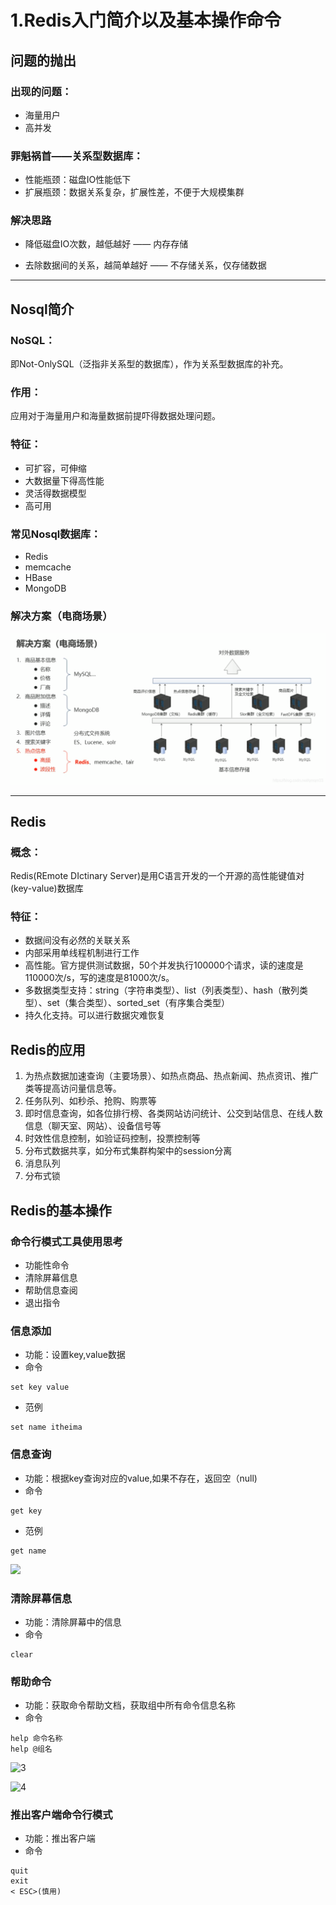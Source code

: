 # 1.Redis入门简介以及基本操作命令

##  问题的抛出
### 出现的问题：

* 海量用户
* 高并发

### 罪魁祸首——关系型数据库：

* 性能瓶颈：磁盘IO性能低下
* 扩展瓶颈：数据关系复杂，扩展性差，不便于大规模集群

### 解决思路

* 降低磁盘IO次数，越低越好 —— 内存存储

* 去除数据间的关系，越简单越好 —— 不存储关系，仅存储数据

****

## Nosql简介

### NoSQL：
即Not-OnlySQL（泛指非关系型的数据库），作为关系型数据库的补充。
### 作用：
应用对于海量用户和海量数据前提吓得数据处理问题。
### 特征：

* 可扩容，可伸缩
* 大数据量下得高性能
* 灵活得数据模型
* 高可用

### 常见Nosql数据库：

* Redis
* memcache
* HBase
* MongoDB
### 解决方案（电商场景）

![1](https://github.com/syYurnero/images-Source/blob/main/Redis/01/1.png?raw=true)

****

## Redis

### 概念：

Redis(REmote DIctinary Server)是用C语言开发的一个开源的高性能键值对(key-value)数据库
### 特征：

* 数据间没有必然的关联关系
* 内部采用单线程机制进行工作
* 高性能。官方提供测试数据，50个并发执行100000个请求，读的速度是110000次/s，写的速度是81000次/s。
* 多数据类型支持：string（字符串类型）、list（列表类型）、hash（散列类型）、set（集合类型）、sorted_set（有序集合类型）
* 持久化支持。可以进行数据灾难恢复
## Redis的应用
1. 为热点数据加速查询（主要场景）、如热点商品、热点新闻、热点资讯、推广类等提高访问量信息等。
2. 任务队列、如秒杀、抢购、购票等
3. 即时信息查询，如各位排行榜、各类网站访问统计、公交到站信息、在线人数信息（聊天室、网站）、设备信号等
4. 时效性信息控制，如验证码控制，投票控制等
5. 分布式数据共享，如分布式集群构架中的session分离
6. 消息队列
7. 分布式锁
## Redis的基本操作
### 命令行模式工具使用思考

* 功能性命令
* 清除屏幕信息
* 帮助信息查阅
* 退出指令
### 信息添加

* 功能：设置key,value数据
* 命令
``` shell
set key value 
```

* 范例
``` shell
set name itheima 
```

### 信息查询

* 功能：根据key查询对应的value,如果不存在，返回空（null)
* 命令
``` shell
get key 
```
* 范例
``` shell
get name 
```

![](/Users/erickchow/Desktop/Redis/img/01//2.png)

### 清除屏幕信息

* 功能：清除屏幕中的信息
* 命令
``` shell
clear 
```

### 帮助命令

* 功能：获取命令帮助文档，获取组中所有命令信息名称
* 命令
``` shell
help 命令名称
help @组名 
```

![3](/Users/erickchow/Desktop/Redis/img/01//3.png)

![4](/Users/erickchow/Desktop/Redis/img/01//4.png)

### 推出客户端命令行模式

* 功能：推出客户端
* 命令
``` shell
quit
exit
< ESC>(慎用)
```

